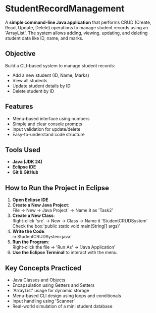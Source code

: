 # StudentRecordManagement

A **simple command-line Java application** that performs CRUD (Create, Read, Update, Delete) operations to manage student records using an 'ArrayList'. The system allows adding, viewing, updating, and deleting student data like ID, name, and marks.

## Objective

Build a CLI-based system to manage student records:
- Add a new student (ID, Name, Marks)
- View all students
- Update student details by ID
- Delete student by ID

## Features

- Menu-based interface using numbers
- Simple and clear console prompts
- Input validation for update/delete
- Easy-to-understand code structure

## Tools Used

-  **Java (JDK 24)**
-  **Eclipse IDE**
-  **Git & GitHub** 

## How to Run the Project in Eclipse

1. **Open Eclipse IDE**
2. **Create a New Java Project**:  
   File → New → Java Project` → Name it as 'Task2'
3. **Create a New Class**:  
   Right-click 'src' → New → Class → Name it 'StudentCRUDSystem'  
   Check the box:'public static void main(String[] args)'
4. **Write the Code**:  
   in StudentCRUDSystem.java'
5. **Run the Program**:  
   Right-click the file → 'Run As' → 'Java Application'
6. **Use the Eclipse Terminal** to interact with the menu.

## Key Concepts Practiced

- Java Classes and Objects
- Encapsulation using Getters and Setters
- 'ArrayList' usage for dynamic storage
- Menu-based CLI design using loops and conditionals
- Input handling using 'Scanner'
- Real-world simulation of a mini student database



